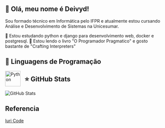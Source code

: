 ## 💜 Olá, meu nome é Deivyd!

Sou formado técnico em Informática pelo IFPR e atualmente estou cursando Análise e Desenvolvimento de Sistemas na Unicesumar.

🔭 Estou estudando python e django para desenvolvimento web, docker e postgresql.
📖 Estou lendo o livro "O Programador Pragmatico" e gosto bastante de "Crafting Interpreters"


## 🚀 Linguagens de Programação

<img align="left" alt="Python" width="50px" style="padding-right:10px;" src="https://cdn.jsdelivr.net/gh/devicons/devicon@latest/icons/python/python-original.svg"/>


## ⭐ GitHub Stats

![GitHub Stats](https://github-readme-stats.vercel.app/api?username=DeivydHXS&show_icons=true)

## Referencia
[Iuri Code](https://github.com/iuricode/readme-template/blob/main/perfil/exemplo-05.md)
